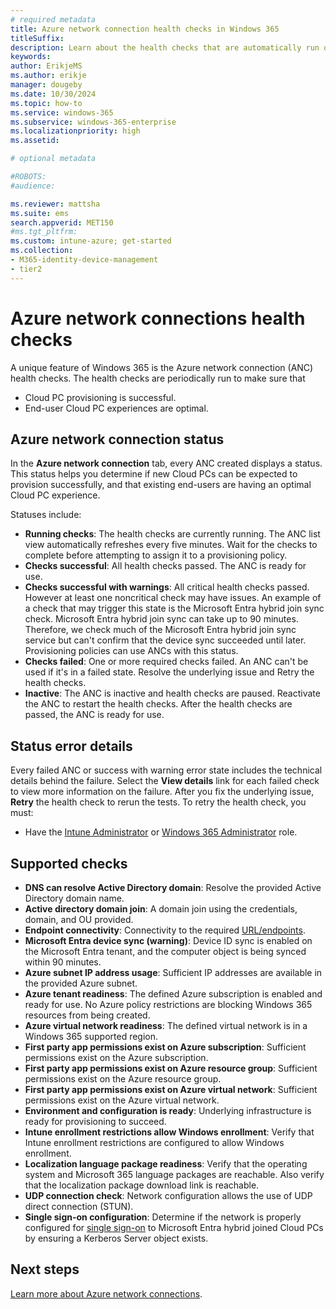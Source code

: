 ```yaml
---
# required metadata
title: Azure network connection health checks in Windows 365
titleSuffix:
description: Learn about the health checks that are automatically run on Azure network connections.
keywords:
author: ErikjeMS
ms.author: erikje
manager: dougeby
ms.date: 10/30/2024
ms.topic: how-to
ms.service: windows-365
ms.subservice: windows-365-enterprise
ms.localizationpriority: high
ms.assetid: 

# optional metadata

#ROBOTS:
#audience:

ms.reviewer: mattsha
ms.suite: ems
search.appverid: MET150
#ms.tgt_pltfrm:
ms.custom: intune-azure; get-started
ms.collection:
- M365-identity-device-management
- tier2
---
```


# Azure network connections health checks

A unique feature of Windows 365 is the Azure network connection (ANC) health checks. The health checks are periodically run to make sure that

- Cloud PC provisioning is successful.
- End-user Cloud PC experiences are optimal.

## Azure network connection status

In the **Azure network connection** tab, every ANC created displays a status. This status helps you determine if new Cloud PCs can be expected to provision successfully, and that existing end-users are having an optimal Cloud PC experience.

Statuses include:

- **Running checks**: The health checks are currently running. The ANC list view automatically refreshes every five minutes. Wait for the checks to complete before attempting to assign it to a provisioning policy.
- **Checks successful**: All health checks passed. The ANC is ready for use.
- **Checks successful with warnings**: All critical health checks passed. However at least one noncritical check may have issues. An example of a check that may trigger this state is the Microsoft Entra hybrid join sync check. Microsoft Entra hybrid join sync can take up to 90 minutes. Therefore, we check much of the Microsoft Entra hybrid join sync service but can't confirm that the device sync succeeded until later. Provisioning policies can use ANCs with this status.
- **Checks failed**: One or more required checks failed. An ANC can't be used if it's in a failed state. Resolve the underlying issue and Retry the health checks.
- **Inactive**: The ANC is inactive and health checks are paused. Reactivate the ANC to restart the health checks. After the health checks are passed, the ANC is ready for use.

## Status error details

Every failed ANC or success with warning error state includes the technical details behind the failure. Select the **View details** link for each failed check to view more information on the failure. After you fix the underlying issue, **Retry** the health check to rerun the tests. To retry the health check, you must:

- Have the [Intune Administrator](/azure/active-directory/roles/permissions-reference#intune-administrator) or [Windows 365 Administrator](/azure/active-directory/roles/permissions-reference) role.

## Supported checks

- **DNS can resolve Active Directory domain**: Resolve the provided Active Directory domain name.
- **Active directory domain join**: A domain join using the credentials, domain, and OU provided.
- **Endpoint connectivity**: Connectivity to the required [URL/endpoints](/windows-365/enterprise/requirements-network).
- **Microsoft Entra device sync (warning)**: Device ID sync is enabled on the Microsoft Entra tenant, and the computer object is being synced within 90 minutes.
- **Azure subnet IP address usage**: Sufficient IP addresses are available in the provided Azure subnet.
- **Azure tenant readiness**: The defined Azure subscription is enabled and ready for use. No Azure policy restrictions are blocking Windows 365 resources from being created.
- **Azure virtual network readiness**: The defined virtual network is in a Windows 365 supported region.
- **First party app permissions exist on Azure subscription**: Sufficient permissions exist on the Azure subscription.
- **First party app permissions exist on Azure resource group**: Sufficient permissions exist on the Azure resource group.
- **First party app permissions exist on Azure virtual network**: Sufficient permissions exist on the Azure virtual network.
- **Environment and configuration is ready**: Underlying infrastructure is ready for provisioning to succeed.
- **Intune enrollment restrictions allow Windows enrollment**: Verify that Intune enrollment restrictions are configured to allow Windows enrollment.
- **Localization language package readiness**: Verify that the operating system and Microsoft 365 language packages are reachable. Also verify that the localization package download link is reachable.
- **UDP connection check**: Network configuration allows the use of UDP direct connection (STUN).
- **Single sign-on configuration**: Determine if the network is properly configured for [single sign-on](/windows-365/enterprise/identity-authentication#single-sign-on-sso) to Microsoft Entra hybrid joined Cloud PCs by ensuring a Kerberos Server object exists.

<!-- ########################## -->
## Next steps

[Learn more about Azure network connections](/windows-365/enterprise/azure-network-connections).

